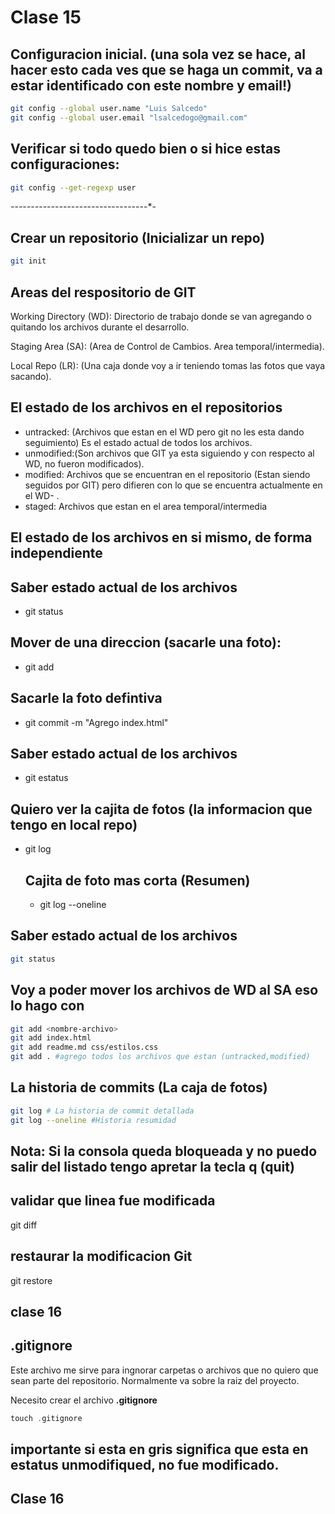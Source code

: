 # Clase 15

## Configuracion inicial. (una sola vez se hace, al hacer esto cada ves que se haga un commit, va a estar identificado con este nombre y email!) 

```sh
git config --global user.name "Luis Salcedo"   
git config --global user.email "lsalcedogo@gmail.com"
```

## Verificar si todo quedo bien o si hice estas configuraciones:

```sh
git config --get-regexp user
```
*-*-*-*-*-*-*-*-*-*-*-*-*-*-*-*-*-*-*-*-*-*-*-*-*-*-*-*-*-*-*-*-*-*-*-

## Crear un repositorio (Inicializar un repo)

```sh
git init
```


## Areas del respositorio de GIT

Working Directory (WD): Directorio de trabajo donde se van agregando o quitando los archivos durante el desarrollo.

Staging Area (SA): (Area de Control de Cambios. Area temporal/intermedia).

Local Repo (LR): (Una caja donde voy a ir teniendo tomas las fotos que vaya sacando).

## El estado de los archivos en el repositorios

* untracked: (Archivos que estan en el WD pero git no les esta dando seguimiento) Es el estado actual de todos los archivos. 
* unmodified:(Son archivos que GIT ya esta siguiendo y con respecto al WD, no fueron modificados).
* modified: Archivos que se encuentran en el repositorio (Estan siendo seguidos por GIT) pero difieren con lo que se encuentra actualmente en el WD- .
* staged: Archivos que estan en el area temporal/intermedia

## El estado de los archivos en si mismo, de forma independiente

## Saber estado actual de los archivos
* git status

## Mover de una direccion (sacarle una foto):

* git add

## Sacarle la foto defintiva

* git commit -m "Agrego index.html"

## Saber estado actual de los archivos
* git estatus

## Quiero ver la cajita de fotos (la informacion que tengo en local repo)
* git log

    ## Cajita de foto mas corta (Resumen)
    * git log --oneline

## Saber estado actual de los archivos

```sh
git status
```

## Voy a poder mover los archivos de WD al SA eso lo hago con

```sh
git add <nombre-archivo>
git add index.html
git add readme.md css/estilos.css
git add . #agrego todos los archivos que estan (untracked,modified)
```

## La historia de commits (La caja de fotos)

```sh
git log # La historia de commit detallada
git log --oneline #Historia resumidad
```

## Nota: Si la consola queda bloqueada y no puedo salir del listado tengo apretar la tecla q (quit)


## validar que linea fue modificada

git diff

## restaurar la modificacion Git

git restore


## clase 16

## .gitignore

Este archivo me sirve para ingnorar carpetas o archivos que no quiero que sean parte del repositorio. Normalmente va sobre la raiz del proyecto.

Necesito crear el archivo **.gitignore**

```hs
touch .gitignore 
```

## importante si esta en gris significa que esta en estatus unmodifiqued, no fue modificado.


## Clase 16












